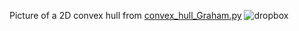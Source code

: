 Picture of a 2D convex hull from [convex_hull_Graham.py](https://gist.github.com/yumka/dfce90b51e4e31576ec5)
![dropbox](https://www.dropbox.com/s/ecung82eqwrqect/convexhull_Graham.png?raw=1)
